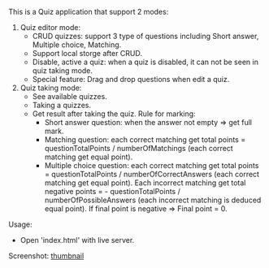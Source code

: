 This is a Quiz application that support 2 modes:

1. Quiz editor mode:
   - CRUD quizzes: support 3 type of questions including Short answer, Multiple choice, Matching.
   - Support local storge after CRUD.
   - Disable, active a quiz: when a quiz is disabled, it can not be seen in quiz taking mode.
   - Special feature: Drag and drop questions when edit a quiz.
2. Quiz taking mode:
   - See available quizzes.
   - Taking a quizzes.
   - Get result after taking the quiz. Rule for marking:
     - Short answer question: when the answer not empty => get full mark.
     - Matching question: each correct matching get total points = questionTotalPoints / numberOfMatchings (each correct matching get equal point).
     - Multiple choice question: each correct matching get total points = questionTotalPoints / numberOfCorrectAnswers (each correct matching get equal point). Each incorrect matching get total negative points = - questionTotalPoints / numberOfPossibleAnswers (each incorrect matching is deduced equal point). If final point is negative => Final point = 0.

Usage:

- Open 'index.html' with live server.

Screenshot:
[thumbnail](https://drive.google.com/uc?export=download&id=1ScBloP2rOIh5iTHIEv_i6yALUM9cFPDJ)
